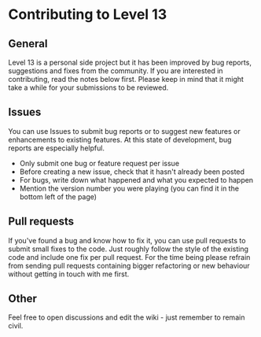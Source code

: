 # Contributing to Level 13

## General

Level 13 is a personal side project but it has been improved by bug reports, suggestions and fixes from the community. If you are interested in contributing, read the notes below first. Please keep in mind that it might take a while for your submissions to be reviewed.

## Issues

You can use Issues to submit bug reports or to suggest new features or enhancements to existing features. At this state of development, bug reports are especially helpful.

* Only submit one bug or feature request per issue
* Before creating a new issue, check that it hasn't already been posted
* For bugs, write down what happened and what you expected to happen
* Mention the version number you were playing (you can find it in the bottom left of the page)

## Pull requests

If you've found a bug and know how to fix it, you can use pull requests to submit small fixes to the code. Just roughly follow the style of the existing code and include one fix per pull request. For the time being please refrain from sending pull requests containing bigger refactoring or new behaviour without getting in touch with me first.

## Other

Feel free to open discussions and edit the wiki - just remember to remain civil.
